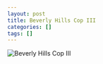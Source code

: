 ```yaml
---
layout: post
title: Beverly Hills Cop III
categories: []
tags: []
---
```

![Beverly Hills Cop III](https://m.media-amazon.com/images/M/MV5BOTdhMTU4MzMtYTVjMi00MTYzLTkxZDYtOWUwYjI0NDFjZTY1XkEyXkFqcGdeQXVyMDEwMjgxNg@@._V1.jpg)
